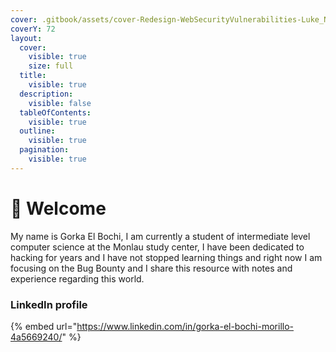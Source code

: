 ```yaml
---
cover: .gitbook/assets/cover-Redesign-WebSecurityVulnerabilities-Luke_Newsletter.png
coverY: 72
layout:
  cover:
    visible: true
    size: full
  title:
    visible: true
  description:
    visible: false
  tableOfContents:
    visible: true
  outline:
    visible: true
  pagination:
    visible: true
---
```


# 👋 Welcome

My name is Gorka El Bochi, I am currently a student of intermediate level computer science at the Monlau study center, I have been dedicated to hacking for years and I have not stopped learning things and right now I am focusing on the Bug Bounty and I share this resource with notes and experience regarding this world.

### LinkedIn profile

{% embed url="https://www.linkedin.com/in/gorka-el-bochi-morillo-4a5669240/" %}
